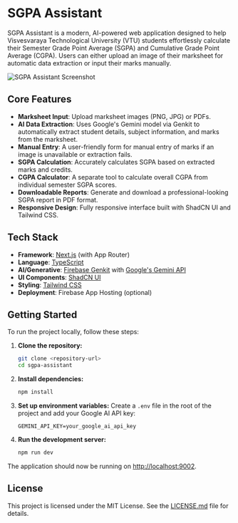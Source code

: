 # SGPA Assistant

SGPA Assistant is a modern, AI-powered web application designed to help Visvesvaraya Technological University (VTU) students effortlessly calculate their Semester Grade Point Average (SGPA) and Cumulative Grade Point Average (CGPA). Users can either upload an image of their marksheet for automatic data extraction or input their marks manually.

![SGPA Assistant Screenshot](https://placehold.co/800x400.png?text=App+Screenshot)

## Core Features

-   **Marksheet Input**: Upload marksheet images (PNG, JPG) or PDFs.
-   **AI Data Extraction**: Uses Google's Gemini model via Genkit to automatically extract student details, subject information, and marks from the marksheet.
-   **Manual Entry**: A user-friendly form for manual entry of marks if an image is unavailable or extraction fails.
-   **SGPA Calculation**: Accurately calculates SGPA based on extracted marks and credits.
-   **CGPA Calculator**: A separate tool to calculate overall CGPA from individual semester SGPA scores.
-   **Downloadable Reports**: Generate and download a professional-looking SGPA report in PDF format.
-   **Responsive Design**: Fully responsive interface built with ShadCN UI and Tailwind CSS.

## Tech Stack

-   **Framework**: [Next.js](https://nextjs.org/) (with App Router)
-   **Language**: [TypeScript](https://www.typescriptlang.org/)
-   **AI/Generative**: [Firebase Genkit](https://firebase.google.com/docs/genkit) with [Google's Gemini API](https://ai.google.dev/)
-   **UI Components**: [ShadCN UI](https://ui.shadcn.com/)
-   **Styling**: [Tailwind CSS](https://tailwindcss.com/)
-   **Deployment**: Firebase App Hosting (optional)

## Getting Started

To run the project locally, follow these steps:

1.  **Clone the repository:**
    ```bash
    git clone <repository-url>
    cd sgpa-assistant
    ```

2.  **Install dependencies:**
    ```bash
    npm install
    ```

3.  **Set up environment variables:**
    Create a `.env` file in the root of the project and add your Google AI API key:
    ```
    GEMINI_API_KEY=your_google_ai_api_key
    ```

4.  **Run the development server:**
    ```bash
    npm run dev
    ```

The application should now be running on [http://localhost:9002](http://localhost:9002).

## License

This project is licensed under the MIT License. See the [LICENSE.md](LICENSE.md) file for details.
